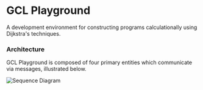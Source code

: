 # GCL Playground
A development environment for constructing programs calculationally using Dijkstra's techniques.

### Architecture

GCL Playground is composed of four primary entities which communicate via messages, illustrated below.

![Sequence Diagram](https://www.plantuml.com/plantuml/png/dL7BRkCm3BphAxWt6yZ-G0wB79BR7XO95Zqh5fCIq4EGgGBv-ygAQnDAMxIz92OrmnaEToFhnDbPzOkVqI54gyahFN18y2-5QzBEOPeQzA8PPIyM9WqKjMSuHHpsD1Rs3VHOooDgqw2EU27VzFwYSrfGQosv4dSmL8mjiAT4N61gDGM__xofRAiBkjoWYmc7u0kNWjz032ClPR-ijhYh_tMKs6CBEaRq1hgnz7fby86dR0WHicUoSCdMtY3L5wEKjZmNqcohS4AB0nU5V8vta70d8bq_vRgpG4jlJBuJbPI-pt3ekPSvYBItS4MkDNJXREcgcnW5LggrK-e_T7RgzMfv4iWs-1RQhB0F7kLP1Ewd9vKjaRz2Eo9aRy9dr_m_lQ-DTgsPNqUX8OQwdXpum3XCi8vC6_PiItm_f8qpTNEN-VwvglPNhfMZqOnIwwEZjEqbNM_gZmIipjIkF6LdNm40)

